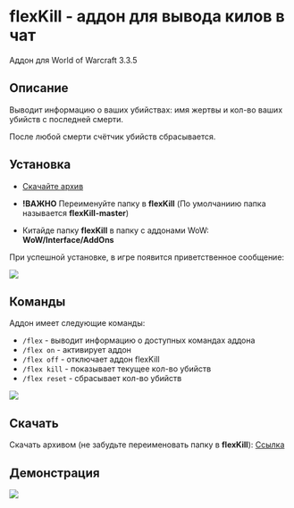 # flexKill - аддон для вывода килов в чат

Аддон для World of Warcraft 3.3.5

## Описание

Выводит информацию о ваших убийствах: имя жертвы и кол-во ваших убийств с последней смерти.

После любой смерти счётчик убийств сбрасывается.

## Установка

* [Скачайте архив](https://github.com/wowerdev/flexKill/archive/master.zip)

* **!ВАЖНО** Переименуйте папку в **flexKill** (По умолчаниию папка называется **flexKill-master**)

* Китайде папку **flexKill** в папку с аддонами WoW: **WoW/Interface/AddOns**

При успешной установке, в игре появится приветственное сообщение:

![](https://i.ibb.co/RBpMcGF/flex-Kill-Active.png)

## Команды

Аддон имеет следующие команды:

* `/flex` - выводит информацию о доступных командах аддона
* `/flex on` - активирует аддон
* `/flex off` - отключает аддон flexKill
* `/flex kill` - показывает текущее кол-во убийств
* `/flex reset` - сбрасывает кол-во убийств

![](https://i.ibb.co/3hk9cgd/flex-Kill-Commands.png)

## Скачать

Скачать архивом (не забудьте переименовать папку в **flexKill**): [Ссылка](https://github.com/wowerdev/flexKill/archive/master.zip)

## Демонстрация

![](https://i.ibb.co/YLVD2gD/flexKill.png)